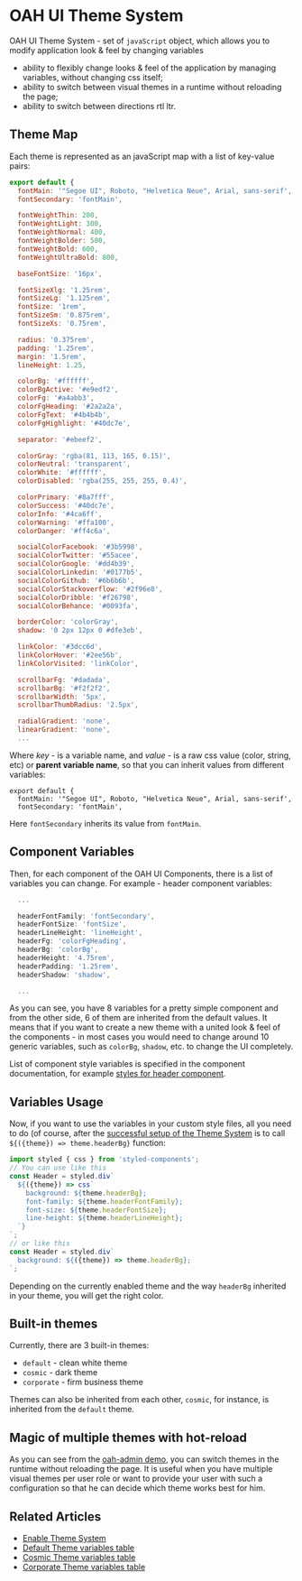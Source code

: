 # OAH UI Theme System

OAH UI Theme System - set of `javaScript` object, which allows you to modify application look & feel by changing variables

- ability to flexibly change looks & feel of the application by managing variables, without changing css itself;
- ability to switch between visual themes in a runtime without reloading the page;
- ability to switch between directions rtl ltr.

## Theme Map

Each theme is represented as an javaScript map with a list of key-value pairs:

```js
export default {
  fontMain: '"Segoe UI", Roboto, "Helvetica Neue", Arial, sans-serif',
  fontSecondary: 'fontMain',

  fontWeightThin: 200,
  fontWeightLight: 300,
  fontWeightNormal: 400,
  fontWeightBolder: 500,
  fontWeightBold: 600,
  fontWeightUltraBold: 800,

  baseFontSize: '16px',

  fontSizeXlg: '1.25rem',
  fontSizeLg: '1.125rem',
  fontSize: '1rem',
  fontSizeSm: '0.875rem',
  fontSizeXs: '0.75rem',

  radius: '0.375rem',
  padding: '1.25rem',
  margin: '1.5rem',
  lineHeight: 1.25,

  colorBg: '#ffffff',
  colorBgActive: '#e9edf2',
  colorFg: '#a4abb3',
  colorFgHeading: '#2a2a2a',
  colorFgText: '#4b4b4b',
  colorFgHighlight: '#40dc7e',

  separator: '#ebeef2',

  colorGray: 'rgba(81, 113, 165, 0.15)',
  colorNeutral: 'transparent',
  colorWhite: '#ffffff',
  colorDisabled: 'rgba(255, 255, 255, 0.4)',

  colorPrimary: '#8a7fff',
  colorSuccess: '#40dc7e',
  colorInfo: '#4ca6ff',
  colorWarning: '#ffa100',
  colorDanger: '#ff4c6a',

  socialColorFacebook: '#3b5998',
  socialColorTwitter: '#55acee',
  socialColorGoogle: '#dd4b39',
  socialColorLinkedin: '#0177b5',
  socialColorGithub: '#6b6b6b',
  socialColorStackoverflow: '#2f96e8',
  socialColorDribble: '#f26798',
  socialColorBehance: '#0093fa',

  borderColor: 'colorGray',
  shadow: '0 2px 12px 0 #dfe3eb',

  linkColor: '#3dcc6d',
  linkColorHover: '#2ee56b',
  linkColorVisited: 'linkColor',

  scrollbarFg: '#dadada',
  scrollbarBg: '#f2f2f2',
  scrollbarWidth: '5px',
  scrollbarThumbRadius: '2.5px',

  radialGradient: 'none',
  linearGradient: 'none',
  ...
```

Where _key_ - is a variable name, and _value_ - is a raw css value (color, string, etc) or **parent variable name**, so that you can inherit values from different variables:

```js{3}
export default {
  fontMain: '"Segoe UI", Roboto, "Helvetica Neue", Arial, sans-serif',
  fontSecondary: 'fontMain',
```

Here `fontSecondary` inherits its value from `fontMain`.

## Component Variables

Then, for each component of the OAH UI Components, there is a list of variables you can change.
For example - header component variables:

```js
  ...

  headerFontFamily: 'fontSecondary',
  headerFontSize: 'fontSize',
  headerLineHeight: 'lineHeight',
  headerFg: 'colorFgHeading',
  headerBg: 'colorBg',
  headerHeight: '4.75rem',
  headerPadding: '1.25rem',
  headerShadow: 'shadow',

  ...
```

As you can see, you have 8 variables for a pretty simple component and from the other side, 6 of them are inherited from the default values.
It means that if you want to create a new theme with a united look & feel of the components - in most cases you would need to change around 10 generic variables, such as `colorBg`, `shadow`, etc.
to change the UI completely.

List of component style variables is specified in the component documentation, for example [styles for header component](/components/layout/theme).

## Variables Usage

Now, if you want to use the variables in your custom style files, all you need to do (of course, after the [successful setup of the Theme System](/guides/enable-theme-system) is to call `${({theme}) => theme.headerBg}` function:

```js
import styled { css } from 'styled-components';
// You can use like this
const Header = styled.div`
  ${({theme}) => css`
    background: ${theme.headerBg};
    font-family: ${theme.headerFontFamily};
    font-size: ${theme.headerFontSize};
    line-height: ${theme.headerLineHeight};
  `}
`;
// or like this
const Header = styled.div`
  background: ${({theme}) => theme.headerBg};
`;
```

Depending on the currently enabled theme and the way `headerBg` inherited in your theme, you will get the right color.

## Built-in themes

Currently, there are 3 built-in themes:

- `default` - clean white theme
- `cosmic` - dark theme
- `corporate` - firm business theme

Themes can also be inherited from each other, `cosmic`, for instance, is inherited from the `default` theme.

## Magic of multiple themes with hot-reload

As you can see from the [oah-admin demo](https://oah-admin.oahtech.io/dashboard), you can switch themes in the runtime without reloading the page.
It is useful when you have multiple visual themes per user role or want to provide your user with such a configuration so that he can decide which theme works best for him.

## Related Articles

- [Enable Theme System](/guides/enable-theme-system)
- [Default Theme variables table](/themes/default)
- [Cosmic Theme variables table](/themes/cosmic)
- [Corporate Theme variables table](/themes/corporate)
